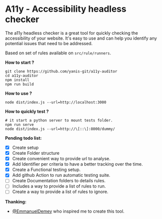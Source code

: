 A11y - Accessibility headless checker
==

The a11y headless checker is a great tool for quickly checking the accessibility of your website. It's easy to use and can help you identify any potential issues that need to be addressed.

Based on set of rules available on `src/rule/runners`. 

**How to start ?**

```
git clone https://github.com/yanis-git/a11y-auditor 
cd a11y-auditor
npm install
npm run build 
```

**How to use ?**
```
node dist/index.js --url=http://localhost:3000
```

**How to quickly test ?**
```
# it start a python server to mount tests folder.
npm run serve
node dist/index.js --url=http://\[::\]:8000/dummy/   
```

**Pending todo list:** 

- [x] Create setup
- [x] Create Folder structure
- [x] Create convenient way to provide url to analyse.
- [x] Add Identifier per criteria to have a better tracking over the time.
- [x] Create a Functional testing setup.
- [x] Add github Action to run automatic testing suite.
- [ ] Create Documentation folders to details rules.
- [ ] Includes a way to provide a list of rules to run. 
- [ ] Create a way to provide a list of rules to ignore. 

**Thanking:**

 - [@EmmanuelDemey](https://github.com/EmmanuelDemey/audit) who inspired me to create this tool.
